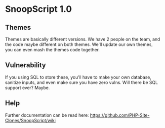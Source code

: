 # SnoopScript 1.0
## Themes
Themes are basically different versions. We have 2 people on the team, and the code maybe different on both themes. We'll update our own themes, you can even mash the themes code together.
## Vulnerability
If you using SQL to store these, you'll have to make your own database, sanitize inputs, and even make sure you have zero vulns. Will there be SQL support ever? Maybe.
## Help
Further documentation can be read here: https://github.com/PHP-Site-Clones/SnoopScript/wiki

